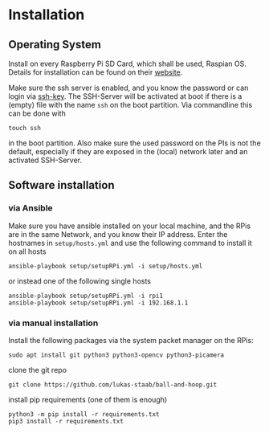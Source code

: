 # Installation
## Operating System
Install on every Raspberry Pi SD Card, which shall be used, Raspian OS. 
Details for installation can be found on their [website](https://www.raspberrypi.com/software/).

Make sure the ssh server is enabled, and you know the password or can login via [ssh-key](https://www.digitalocean.com/community/tutorials/how-to-configure-ssh-key-based-authentication-on-a-linux-server-de).
The SSH-Server will be activated at boot if there is a (empty) file with the name `ssh` on the boot partition.
Via commandline this can be done with 
```commandline
touch ssh
```
in the boot partition.
Also make sure the used password on the PIs is not the default, especially if they are exposed in the (local) network later and an activated SSH-Server.
## Software installation
### via Ansible 
Make sure you have ansible installed on your local machine, and the RPis are in the same Network, and you know their IP address.
Enter the hostnames in `setup/hosts.yml` and use the following command to install it on all hosts
```commandline
ansible-playbook setup/setupRPi.yml -i setup/hosts.yml
```
or instead one of the following single hosts 
```commandline
ansible-playbook setup/setupRPi.yml -i rpi1
ansible-playbook setup/setupRPi.yml -i 192.168.1.1
```
### via manual installation

Install the following packages via the system packet manager on the RPis: 
```commandline
sudo apt install git python3 python3-opencv python3-picamera
```
clone the git repo 
```commandline
git clone https://github.com/lukas-staab/ball-and-hoop.git
```
install pip requirements (one of them is enough)
```commandline
python3 -m pip install -r requirements.txt
pip3 install -r requirements.txt
```

